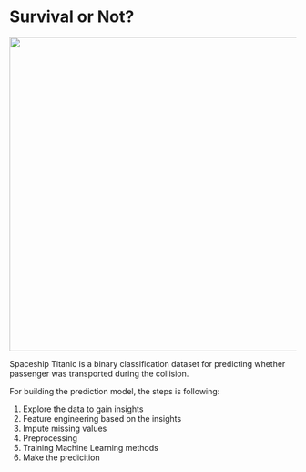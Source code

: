 
# Survival or Not?


<img src="https://user-images.githubusercontent.com/113814545/228414030-8b0f8625-0d57-4850-be24-ccf496939aa9.png" width="550">



Spaceship Titanic is a binary classification dataset for predicting whether passenger was transported during the collision.


For building the prediction model, the steps is following:
1. Explore the data to gain insights
2. Feature engineering based on the insights
3. Impute missing values
4. Preprocessing
5. Training Machine Learning methods
6. Make the predicition


